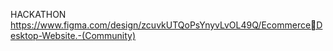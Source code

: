 HACKATHON
https://www.figma.com/design/zcuvkUTQoPsYnyvLvOL49Q/Ecommerce￾Desktop-Website.-(Community)

    
